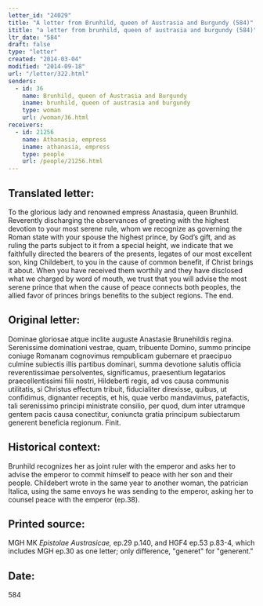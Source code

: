 ```yaml
---
letter_id: "24029"
title: "A letter from Brunhild, queen of Austrasia and Burgundy (584)"
ititle: "a letter from brunhild, queen of austrasia and burgundy (584)"
ltr_date: "584"
draft: false
type: "letter"
created: "2014-03-04"
modified: "2014-09-18"
url: "/letter/322.html"
senders:
  - id: 36
    name: Brunhild, queen of Austrasia and Burgundy
    iname: brunhild, queen of austrasia and burgundy
    type: woman
    url: /woman/36.html
receivers:
  - id: 21256
    name: Athanasia, empress
    iname: athanasia, empress
    type: people
    url: /people/21256.html
---
```

<h2> Translated letter:</h2>To the glorious lady and renowned empress Anastasia, queen Brunhild.
Reverently discharging the observances of greeting with the highest devotion to your most serene rule, whom we recognize as governing the Roman state with your spouse the highest prince, by God’s gift, and as ruling the parts subject to it from a special height, we indicate that we faithfully directed the bearers of the presents, legates of our most excellent son, king Childebert, to you in the cause of common benefit, if Christ brings it about. When you have received them worthily and they have disclosed what we charged by word of mouth, we trust that you will advise the most serene prince that when the cause of peace connects both peoples, the allied favor of princes brings benefits to the subject regions.  The end.
<h2 class="mt-4"> Original letter:</h2>Dominae gloriosae atque inclite auguste Anastasie Brunehildis regina.
Serenissime dominationi vestrae, quam, tribuente Domino, summo principe coniuge Romanam cognovimus rempublicam gubernare et praecipuo culmine subiectis illis partibus dominari, summa devotione salutis officia reverentissimae persolventes, significamus, praesentium legatarios praecellentissimi filii nostri, Hildeberti regis, ad vos causa communis utilitatis, si Christus effectum tribuit, fiducialiter direxisse, quibus, ut confidimus, dignanter receptis, et his, quae verbo mandavimus, patefactis, tali serenissimo principi ministrate consilio, per quod, dum inter utramque gentem pacis causa conectitur, coniuncta gratia principum subiectarum generent beneficia regionum. Finit.
<h2 class="mt-4"> Historical context:</h2>Brunhild recognizes her as joint ruler with the emperor and asks her to advise the emperor to commit himself to peace with her son and their people.  Childebert wrote in the same year to another woman, the patrician Italica, using the same envoys he was sending to the emperor, asking her to counsel peace with the emperor (ep.38).
<h2 class="mt-4"> Printed source:</h2><p>MGH MK <em>Epistolae Austrasicae,</em> ep.29 p.140, and HGF4 ep.53 p.83-4, which includes MGH ep.30 as one letter; only difference, "generet" for "generent."</p><h2 class="mt-4"> Date:</h2>584